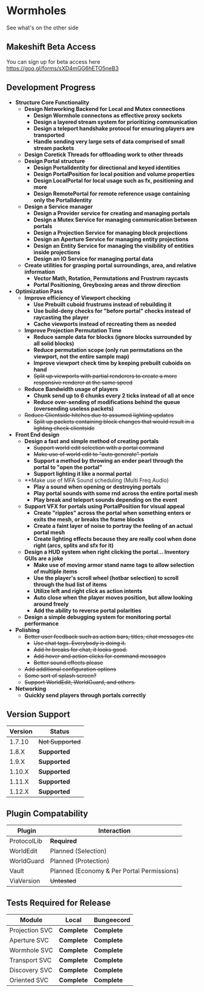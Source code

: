 # Wormholes
See what's on the other side

## Makeshift Beta Access
You can sign up for beta access here https://goo.gl/forms/sXD4mGG6hETO5neB3

## Development Progress
* **Structure Core Functionality**
  * **Design Networking Backend for Local and Mutex connections**
    * **Design Wormhole connectons as effective proxy sockets**
    * **Design a layered stream system for prioritizing communication**
    * **Design a teleport handshake protocol for ensuring players are transported**
    * **Handle sending very large sets of data comprised of small stream packets**
  * **Design Coretick Threads for offloading work to other threads**
  * **Design Portal structure**
    * **Design PortalIdentity for directional and keyed identities**
    * **Design PortalPosition for local position and volume properties**
    * **Design LocalPortal for local usage such as fx, positioning and more**
    * **Design RemotePortal for remote reference usage containing only the PortalIdentity**
  * **Design a Service manager**
    * **Design a Provider service for creating and managing portals**
    * **Design a Mutex Service for managing communication between portals**
    * **Design a Projection Service for managing block projections**
    * **Design an Aperture Service for managing entity projections**
    * **Design an Entity Service for managing the visibility of entities inside projections**
    * **Design an IO Service for managing portal data**
  * **Create utilities for grasping portal surroundings, area, and relative information**
    * **Vector Math, Rotation, Permutations and Frustrum raycasts**
    * **Portal Positioning, Greyboxing areas and throw direction**
* **Optimization Pass**
  * **Improve efficiency of Viewport checking**
    * **Use Prebuilt cuboid frustrums instead of rebuilding it**
    * **Use build-deny checks for "before portal" checks instead of raycasting the player**
    * **Cache viewports instead of recreating them as needed**
  * **Improve Projection Permutation Time**
    * **Reduce sample data for blocks (ignore blocks surrounded by all solid blocks)**
    * **Reduce permutation scope (only run permutations on the viewport, not the entire sample map)**
    * **Improve viewport check time by keeping prebuilt cuboids on hand**
    * ~~Split up viewports with partial renderers to create a more responsive renderer at the same speed~~
  * **Reduce Bandwidth usage of players**
    * **Chunk send up to 6 chunks every 2 ticks instead of all at once**
    * **Reduce over-sending of modifications behind the queue (oversending useless packets)**
  * ~~Reduce Clientside hitches due to assumed lighting updates~~
    * ~~Split up packets containing block changes that would result in a lighting check clientside~~
* **Front End design**
  * **Design a fast and simple method of creating portals**
    * ~~Support world edit selection with a portal command~~
    * ~~Make use of world edit to "auto generate" portals~~
    * **Support a method by throwing an ender pearl through the portal to "open the portal"**
    * **Support lighting it like a normal portal**
  * **Make use of MFA Sound scheduling (Multi Freq Audio)
    * **Play a sound when opening or destroying portals**
    * **Play portal sounds with some rnd across the entire portal mesh**
    * **Play break and teleport sounds depending on the event**
  * **Support VFX for portals using PortalPosition for visual appeal**
    * **Create "ripples" across the portal when something enters or exits the mesh, or breaks the frame blocks**
    * **Create a faint layer of noise to portray the feeling of an actual portal mesh**
    * **Create lighting effects because they are really cool when done right (arcs, splits and sfx for it)**
  * **Design a HUD system when right clicking the portal... Inventory GUIs are a joke**
    * **Make use of moving armor stand name tags to allow selection of multiple items**
    * **Use the player's scroll wheel (hotbar selection) to scroll through the hud list of items**
    * **Utilize left and right click as action intents**
    * **Auto close when the player moves position, but allow looking around freely**
    * **Add the ability to reverse portal polarities**
  * **Design a simple debugging system for monitoring portal performance**
* **Polishing**
  * ~~Better user feedback such as action bars, titles, chat messages etc~~
    * ~~Use chat tags. Everybody is doing it.~~
    * ~~Add hr breaks for chat, it looks good.~~
    * ~~Add hover and action clicks for command messages~~
    * ~~Better sound effects please~~
  * ~~Add additional configuration options~~
  * ~~Some sort of splash screen?~~
  * ~~Support WorldEdit, WorldGuard, and others.~~
* **Networking**
  * **Quickly send players through portals correctly**
  
## Version Support
| Version | Status    |
|---------|-----------|
| 1.7.10  | ~~Not Supported~~   |
| 1.8.X   | **Supported**   |
| 1.9.X   | **Supported** |
| 1.10.X  | **Supported**   |
| 1.11.X  | **Supported**   |
| 1.12.X  | **Supported**   |

## Plugin Compatability
| Plugin      | Interaction                                |
|-------------|--------------------------------------------|
| ProtocolLib | **Required**                                   |
| WorldEdit   | Planned (Selection)                        |
| WorldGuard  | Planned (Protection)                       |
| Vault       | Planned (Economy & Per Portal Permissions) |
| ViaVersion  | ~~Untested~~                                   |

## Tests Required for Release
| Module         | Local         | Bungeecord   |
|----------------|---------------|--------------|
| Projection SVC | **Complete** | **Complete** |
| Aperture SVC   | **Complete** | **Complete** |
| Wormhole SVC   | **Complete** | **Complete** |
| Transport SVC  | **Complete**  | **Complete** |
| Discovery SVC  | **Complete** | **Complete** |
| Oriented SVC   | **Complete** | **Complete** |
